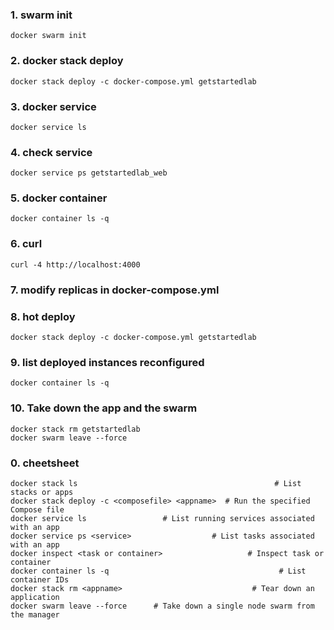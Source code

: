 ### 1. swarm init
```
docker swarm init
```

### 2. docker stack deploy
```
docker stack deploy -c docker-compose.yml getstartedlab
```

### 3. docker service
```
docker service ls

```
### 4. check service
```
docker service ps getstartedlab_web
```

### 5. docker container
```
docker container ls -q
```

### 6. curl
```
curl -4 http://localhost:4000
```

### 7. modify replicas in docker-compose.yml

### 8. hot deploy
```
docker stack deploy -c docker-compose.yml getstartedlab
```
### 9. list deployed instances reconfigured
```
docker container ls -q
```

### 10. Take down the app and the swarm
```
docker stack rm getstartedlab
docker swarm leave --force
```
### 0. cheetsheet
```
docker stack ls                                            # List stacks or apps
docker stack deploy -c <composefile> <appname>  # Run the specified Compose file
docker service ls                 # List running services associated with an app
docker service ps <service>                  # List tasks associated with an app
docker inspect <task or container>                   # Inspect task or container
docker container ls -q                                      # List container IDs
docker stack rm <appname>                             # Tear down an application
docker swarm leave --force      # Take down a single node swarm from the manager
```